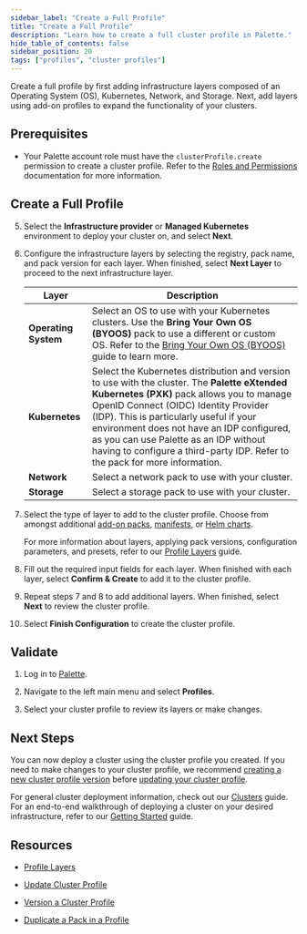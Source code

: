 ```yaml
---
sidebar_label: "Create a Full Profile"
title: "Create a Full Profile"
description: "Learn how to create a full cluster profile in Palette."
hide_table_of_contents: false
sidebar_position: 20
tags: ["profiles", "cluster profiles"]
---
```


Create a full profile by first adding infrastructure layers composed of an Operating System (OS), Kubernetes, Network,
and Storage. Next, add layers using add-on profiles to expand the functionality of your clusters.

## Prerequisites

- Your Palette account role must have the `clusterProfile.create` permission to create a cluster profile. Refer to the
  [Roles and Permissions](../../../user-management/palette-rbac/project-scope-roles-permissions.md#cluster-profile)
  documentation for more information.

## Create a Full Profile

<PartialsComponent category="profiles" name="create-profile-enablement" edition="Full" />

5. Select the **Infrastructure provider** or **Managed Kubernetes** environment to deploy your cluster on, and select
   **Next**.

   <!-- :::info

   Cluster profiles created from a Tech Preview cloud type are intended for clusters that a cloud provider deploys using
   Palette's generic framework built upon the open source Cluster API (CAPI) initiative.

   When creating a profile using a Tech Preview cloud type, you do not have to specify anything for the OS or Kubernetes
   layers. Out-of-the-box packs are provided for the network and storage profile layers.

   ::: -->

<!-- prettier-ignore-start -->

6. Configure the infrastructure layers by selecting the registry, pack name, and pack version for each layer. When
   finished, select **Next Layer** to proceed to the next infrastructure layer.



      | **Layer**            | **Description**                                                                                                                                                                                                                                                                                                                                                                                                                                |
      | -------------------- | ---------------------------------------------------------------------------------------------------------------------------------------------------------------------------------------------------------------------------------------------------------------------------------------------------------------------------------------------------------------------------------------------------------------------------------------------- |
      | **Operating System** | Select an OS to use with your Kubernetes clusters. Use the **Bring Your Own OS (BYOOS)** pack to use a different or custom OS. Refer to the [Bring Your Own OS (BYOOS)](../../../byoos/byoos.md) guide to learn more.                                                                                                                                                                                                                             |
      | **Kubernetes**       | Select the Kubernetes distribution and version to use with the cluster. The **Palette eXtended Kubernetes (PXK)** pack allows you to manage OpenID Connect (OIDC) Identity Provider (IDP). This is particularly useful if your environment does not have an IDP configured, as you can use Palette as an IDP without having to configure a third-party IDP. Refer to the <VersionedLink text="Palette eXtended Kubernetes (PXK)" url="/integrations/packs/?pack=kubernetes&tab=custom" /> pack for more information. |
      | **Network**          | Select a network pack to use with your cluster.                                                                                                                                                                                                                                                                                                                                                                                               |
      | **Storage**          | Select a storage pack to use with your cluster.                                                                                                                                                                                                                                                                                                                                                                                               |

<!-- prettier-ignore-end -->

7. Select the type of layer to add to the cluster profile. Choose from amongst additional
   [add-on packs](../create-cluster-profiles/create-addon-profile/create-pack-addon.md),
   [manifests](../create-cluster-profiles/create-addon-profile/create-manifest-addon.md), or
   [Helm charts](../create-cluster-profiles/create-addon-profile/create-helm-addon.md).

   For more information about layers, applying pack versions, configuration parameters, and presets, refer to our
   [Profile Layers](../cluster-profiles.md#profile-layers) guide.

8. Fill out the required input fields for each layer. When finished with each layer, select **Confirm & Create** to add
   it to the cluster profile.

<!-- ![A view of the manfiest create process and the YAML code in the text editior](/clusters_imported-clusters_attach-add-on-profile_manfest-view.webp) -->

9. Repeat steps 7 and 8 to add additional layers. When finished, select **Next** to review the cluster profile.

10. Select **Finish Configuration** to create the cluster profile.

## Validate

1. Log in to [Palette](https://console.spectrocloud.com).

2. Navigate to the left main menu and select **Profiles**.

3. Select your cluster profile to review its layers or make changes.

## Next Steps

You can now deploy a cluster using the cluster profile you created. If you need to make changes to your cluster profile,
we recommend [creating a new cluster profile version](../modify-cluster-profiles/version-cluster-profile.md) before
[updating your cluster profile](../modify-cluster-profiles/update-cluster-profile.md).

For general cluster deployment information, check out our [Clusters](../../../clusters/clusters.md) guide. For an
end-to-end walkthrough of deploying a cluster on your desired infrastructure, refer to our
[Getting Started](../../../tutorials/getting-started/palette/palette.md) guide.

## Resources

- [Profile Layers](../cluster-profiles.md#profile-layers)

- [Update Cluster Profile](../modify-cluster-profiles/update-cluster-profile.md)

- [Version a Cluster Profile](../modify-cluster-profiles/version-cluster-profile.md)

- [Duplicate a Pack in a Profile](duplicate-pack-in-profile.md)
